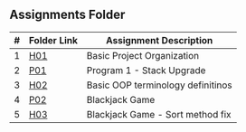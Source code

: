 ##  Assignments Folder

|   #   | Folder Link                                                                              | Assignment Description           |
| :---: | -----------------------------------------------------------------------------------------| -------------------------------- |
|   1   | [H01](https://github.com/Robert-OBrien1/2143-OOP-OBrien/tree/master/Assignments/H01)     | Basic Project Organization       |
|   2   | [P01](https://github.com/Robert-OBrien1/2143-OOP-OBrien/blob/master/Assignments/P01)     | Program 1 - Stack Upgrade        |
|   3   | [H02](https://github.com/Robert-OBrien1/2143-OOP-OBrien/tree/master/Assignments/H02)     | Basic OOP terminology definitinos|
|   4   | [P02](https://github.com/Robert-OBrien1/2143-OOP-OBrien/tree/master/Assignments/P02)     | Blackjack Game                   |
|   5   | [H03](https://github.com/Robert-OBrien1/2143-OOP-OBrien/tree/master/Assignments/H03)     | Blackjack Game - Sort method fix |
